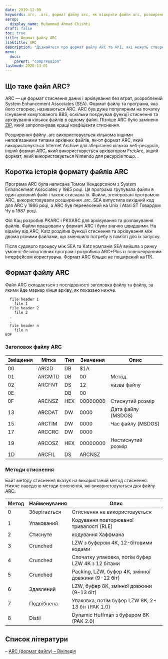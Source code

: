 ```yaml
---
date: 2019-12-09
keywords: arc, .arc, формат файлу arc, як відкрити файли arc, розширення .arc, розширення arc
автор:
  display_name: Muhammad Ahmad Chishti
draft: false
toc: true
title: Формат файлу ARC
linktitle: ARC
description: "Дізнайтеся про формат файлу ARC та API, які можуть створювати та відкривати файли ARC."
menu:
  docs:
    parent: "compression"
lastmod: 2020-13-01
---
```


## Що таке файл ARC?

ARC — це формат стиснення даних і архівування без втрат, розроблений System Enhancement Associates (SEA). Формат файлу та програма, яка його створює, називаються ARC. ARC був дуже популярним на початку існування комутованого BBS, оскільки поєднував функції стиснення та архівування кількох файлів в одному файлі. Пізніше ARC було замінено [ZIP](/uk/compression/zip/), який запропонував кращі коефіцієнти стиснення.

Розширення файлу .arc використовується кількома іншими непов’язаними типами архівних файлів, як-от формат ARC, який використовується Internet Archive для зберігання кількох веб-ресурсів, інший формат ARC, який використовується архіватором FreeArc, інший формат, який використовується Nintendo для ресурсів тощо. .

## Коротка історія формату файлів ARC

Програма ARC була написана Томом Хендерсоном з System Enhancement Associates у 1985 році. Ця програма групувала файли в один архівний файл і також стискала їх. Файли, згенеровані програмою ARC, використовували розширення .arc. SEA випустила вихідний код для ARC у 1986 році, а ARC був перенесений на Unix і Atari ST Говардом Чу в 1987 році.

Філ Кац розробив PKARC і PKXARC для архівування та розпакування файлів. Файли працювали у форматі ARC і були значно швидшими. На відміну від ARC, Katz розділив функції стиснення та архівування між двома різними файлами, що зменшило потребу в пам’яті для їх запуску.

Після судового процесу між SEA та Katz компанія SEA вийшла з ринку умовно-безкоштовних програм і розробила ARC+Plus із повноекранним інтерфейсом користувача. Формат ARC більше не поширений на ПК.

## Формат файлу ARC

Файл ARC складається з послідовності заголовка файлу та файлу, за якими йде маркер кінця архіву, як показано нижче.

```console
  file header 1
    file 1
  file header 2
    file 2
  .
  .
  file header n
    file n
EOF
```

### Заголовок файлу ARC ###

|Зміщення|Мітка|Тип|Значення|Опис|
|---|---|---|---|---|
|00|ARCID |DB|$1A| |
|01|ARCMTD|DB|00|Метод|
|02|ARCFNT|DS|12|назва файлу|
|0E| |DB|00| |
|0F|ARCNSZ|HEX|00000000|Стиснутий розмір|
|13|ARCDAT|DW|0000|Дата файлу (MSDOS)|
|15|ARCTIM|DW|0000|Час файлу (MSDOS)|
|17|ARCCRC|DW|0000| |
|19|ARCOSZ|HEX|00000000|Нестиснутий розмір|
|1D|ARCFIL|DS|ARCNSZ| |

### Методи стиснення ###

Байт методу стиснення вказує на використаний метод стиснення. Нижче наведено методи стиснення, які використовуються для файлу ARC.

|Метод|Найменування|Опис|
|---|---|---|
|0|Зберігається|Стиснення не використовується|
|1|Упакований|Кодування повторюваної тривалості (RLE)|
|2|Стиснуте|кодування Хаффмана|
|3|Crunched|LZW з буфером 4K, 12-бітовими кодами|
|4|Crunched|Спочатку упаковка, потім буфер LZW 4K з 12 бітами|
|5|Crunched|Packing, LZW, буфер 4K, змінної довжини (9-12 біт)|
|6|Здавлений|LZW, буфер 8K, змінної довжини (9-13 біт)|
|7|Подрібнена|Упаковка, потім буфер LZW 8K, 2-13 біт (PAK 1.0)|
|8|Distil|Dynamic Huffman з буфером 8K (PAK 2.0)|

## Список літератури

– [ARC (формат файлу) – Вікіпедія](https://en.wikipedia.org/wiki/ARC_(формат_файлу))

